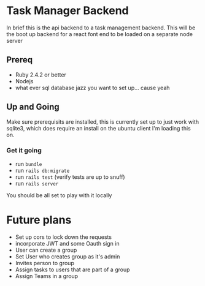 # Task Manager Backend
In brief this is the api backend to a task management backend. This will be the boot up backend for a react font end to be loaded on a separate node server

## Prereq
- Ruby 2.4.2 or better
- Nodejs
- what ever sql database jazz you want to set up... cause yeah

## Up and Going
Make sure prerequisits are installed, this is currently set up to just work with sqlite3, which does require an install on the ubuntu client I'm loading this on.

### Get it going
- run `bundle`
- run `rails db:migrate`
- run `rails test` (verify tests are up to snuff)
- run `rails server`

You should be all set to play with it locally

# Future plans
- Set up cors to lock down the requests
- incorporate JWT and some Oauth sign in
- User can create a group
- Set User who creates group as it's admin
- Invites person to group
- Assign tasks to users that are part of a group
- Assign Teams in a group